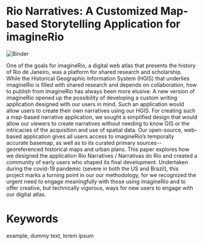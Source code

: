 # Rio Narratives: A Customized Map-based Storytelling Application for imagineRio

![Binder](https://mybinder.org/badge_logo.svg)

One of the goals for imagineRio, a digital web atlas that presents the history of Rio de Janeiro, was a platform for shared research and scholarship. While the Historical Geographic Information System (HGIS) that underlies imagineRio is filled with shared research and depends on collaboration, how to publish from imagineRio has always been more elusive. A new version of imagineRio opened up the possibility of developing a custom writing application designed with our users in mind. Such an application would allow users to create their own narratives using our HGIS. For creating such a map-based narrative application, we sought a simplified design that would allow our viewers to create narratives without needing to know GIS or the intricacies of the acquisition and use of spatial data. Our open-source, web-based application gives all users access to imagineRio’s temporally accurate basemap, as well as to its curated primary sources--georeferenced historical maps and urban plans. This paper explores how we designed the application Rio Narratives / Narrativas do Rio and created a community of early users who shaped its final development. Undertaken during the covid-19 pandemic (severe in both the US and Brazil), this project marks a turning point in our our methodology, for we recognized the urgent need to engage meaningfully with those using imagineRio and to offer creative, but technically vigorous, ways for new users to engage with our digital atlas.

# Keywords

example, dummy text, lorem ipsum
